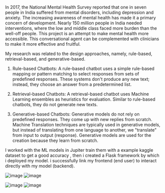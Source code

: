 In 2017, the National Mental Health Survey reported that one in seven people in India suffered from mental disorders, including depression and anxiety. The increasing awareness of mental health has made it a primary concern of development. Nearly 150 million people in India needed interventions, where the low and middle class faced more burden than the well-off people. This project is an attempt to make mental health more accessible. This conversational agent can be complemented with clinicians to make it more effective and fruitful.



My research was related to the design approaches, namely, rule-based, retrieval-based, and generative-based.

1) Rule-based Chatbots: A rule-based chatbot uses a simple rule-based mapping or pattern matching to select responses from sets of predefined responses. These systems don't produce any new text; instead, they choose an answer from a predetermined list.

2) Retrieval-based Chatbots: A retrieval-based chatbot uses Machine Learning ensembles as heuristics for evaluation. Similar to rule-based chatbots, they do not generate new texts.

3) Generative-based Chatbots: Generative models do not rely on predefined responses. They come up with new replies from scratch. Machine Translation techniques are typically used in generative models, but instead of translating from one language to another, we "translate" from input to output (response). Generative models are used for the creation because they learn from scratch.

I worked with the ML models in Jupiter train them with a example kaggle dataset to get a good accuracy , then i created a Flask framework by which i deployed my model.
i successfully link my frontend (end user) to interact directly with my model (backend).



![image](https://github.com/user-attachments/assets/6bd1c448-7fce-4fac-8d09-b69f86a983d0)
![image](https://github.com/user-attachments/assets/522dea4b-da9d-4645-8394-6dd990d69dae)

![image](https://github.com/user-attachments/assets/e2bb0b7e-0387-4d6d-96bf-488545487cc0)
![image](https://github.com/user-attachments/assets/194ae7b0-f157-446d-9ed1-97544f533409)


